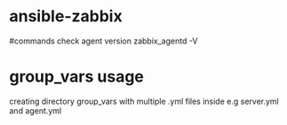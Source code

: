 # ansible-zabbix
#commands
check agent version
zabbix_agentd -V
# group_vars usage
creating directory group_vars
with multiple .yml files inside
e.g server.yml and agent.yml


